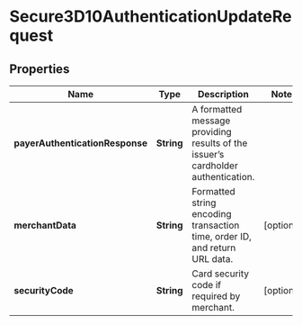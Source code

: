 

# Secure3D10AuthenticationUpdateRequest

## Properties

Name | Type | Description | Notes
------------ | ------------- | ------------- | -------------
**payerAuthenticationResponse** | **String** | A formatted message providing results of the issuer’s cardholder authentication. | 
**merchantData** | **String** | Formatted string encoding transaction time, order ID, and return URL data. |  [optional]
**securityCode** | **String** | Card security code if required by merchant. |  [optional]



